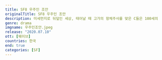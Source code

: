 ```yaml
---
title: SF8 우주인 조안
originalTitle: SF8 우주인 조안
description: 미세먼지로 뒤덮인 세상, 태어날 때 고가의 항체주사를 맞은 C들은 100세의 수명을 누리고, 그렇지 못한 N들은 30세에 끝나는 수명에 맞춰 전혀 다른 삶을 살아가고 있다. 평생 C인 줄 알고 살았던 스물여섯의 대학생 이오는 태어날 때 병원 측의 착오로 항체주사를 맞지 못했다는 사실을 알게 된다. 이오는 그전까지는 아무 관심도 없던 N들의 삶이 궁금해진다. 그 중에서도 학교의 유일한 N, 조안이. 생의 기한을 알고 살아가는 삶은 어떤 모습일까?
genre: drama
imgname: 우주인조안.jpeg
release: "2020.07.10"
ott: [웨이브]
countries: 한국
end: true
categories: [SF]
---
```

